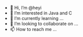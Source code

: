 - 👋 Hi, I’m @heyi
- 👀 I’m interested in Java and C
- 🌱 I’m currently learning ...
- 💞️ I’m looking to collaborate on ...
- 📫 How to reach me ...

<!---
saierweiya/saierweiya is a ✨ special ✨ repository because its `README.md` (this file) appears on your GitHub profile.
You can click the Preview link to take a look at your changes.
--->
